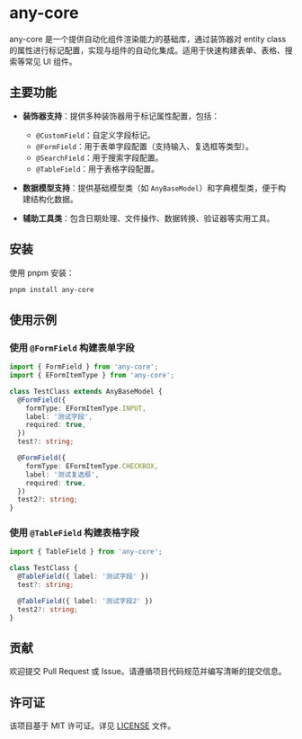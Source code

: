 # any-core

any-core 是一个提供自动化组件渲染能力的基础库，通过装饰器对 entity class 的属性进行标记配置，实现与组件的自动化集成。适用于快速构建表单、表格、搜索等常见 UI 组件。

## 主要功能

- **装饰器支持**：提供多种装饰器用于标记属性配置，包括：
  - `@CustomField`：自定义字段标记。
  - `@FormField`：用于表单字段配置（支持输入、复选框等类型）。
  - `@SearchField`：用于搜索字段配置。
  - `@TableField`：用于表格字段配置。

- **数据模型支持**：提供基础模型类（如 `AnyBaseModel`）和字典模型类，便于构建结构化数据。

- **辅助工具类**：包含日期处理、文件操作、数据转换、验证器等实用工具。

## 安装

使用 pnpm 安装：

```bash
pnpm install any-core
```

## 使用示例

### 使用 `@FormField` 构建表单字段

```ts
import { FormField } from 'any-core';
import { EFormItemType } from 'any-core';

class TestClass extends AnyBaseModel {
  @FormField({
    formType: EFormItemType.INPUT,
    label: '测试字段',
    required: true,
  })
  test?: string;

  @FormField({
    formType: EFormItemType.CHECKBOX,
    label: '测试复选框',
    required: true,
  })
  test2?: string;
}
```

### 使用 `@TableField` 构建表格字段

```ts
import { TableField } from 'any-core';

class TestClass {
  @TableField({ label: '测试字段' })
  test?: string;

  @TableField({ label: '测试字段2' })
  test2?: string;
}
```

## 贡献

欢迎提交 Pull Request 或 Issue。请遵循项目代码规范并编写清晰的提交信息。

## 许可证

该项目基于 MIT 许可证。详见 [LICENSE](LICENSE) 文件。